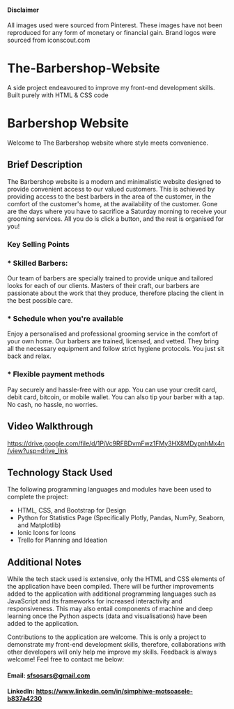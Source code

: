#### Disclaimer
All images used were sourced from Pinterest. These images have not been reproduced for any form of monetary or financial gain.
Brand logos were sourced from iconscout.com

# The-Barbershop-Website
A side project endeavoured to improve my front-end development skills. Built purely with HTML &amp; CSS code

# Barbershop Website

Welcome to The Barbershop website where style meets convenience.

## Brief Description

The Barbershop website is a modern and minimalistic website designed to provide convenient access to our valued customers. This is achieved by providing access to the best barbers in the area of the customer, in the comfort of the customer's home, at the availability of the customer. Gone are the days where you have to sacrifice a Saturday morning to receive your grooming services. All you do is click a button, and the rest is organised for you!

### Key Selling Points

### * Skilled Barbers: 
Our team of barbers are specially trained to provide unique and tailored looks for each of our clients. Masters of their craft, our barbers are passionate about the work that they produce, therefore placing the client in the best possible care.

### * Schedule when you're available
Enjoy a personalised and professional grooming service in the comfort of your own home. Our barbers are trained, licensed, and vetted. They bring all the necessary equipment and follow strict hygiene protocols. You just sit back and relax.

### * Flexible payment methods
Pay securely and hassle-free with our app. You can use your credit card, debit card, bitcoin, or mobile wallet. You can also tip your barber with a tap. No cash, no hassle, no worries.

## Video Walkthrough

https://drive.google.com/file/d/1PjVc9RFBDvmFwz1FMy3HX8MDypnhMx4n/view?usp=drive_link


## Technology Stack Used
The following programming languages and modules have been used to complete the project:

* HTML, CSS, and Bootstrap for Design
* Python for Statistics Page (Specifically Plotly, Pandas, NumPy, Seaborn, and Matplotlib)
* Ionic Icons for Icons
* Trello for Planning and Ideation


## Additional Notes
While the tech stack used is extensive, only the HTML and CSS elements of the application have been compiled. There will be further improvements added to the application with additional programming languages such as JavaScript and its frameworks for increased interactivity and responsiveness. This may also entail components of machine and deep learning once the Python aspects (data and visualisations) have been added to the application. 

Contributions to the application are welcome. This is only a project to demonstrate my front-end development skills, therefore, collaborations with other developers will only help me improve my skills. Feedback is always welcome!
Feel free to contact me below:

#### Email: sfsosars@gmail.com
#### LinkedIn: https://www.linkedin.com/in/simphiwe-motsoasele-b837a4230
